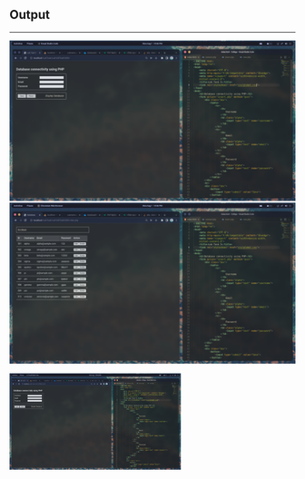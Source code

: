 ## Output
---------

![<img src="Screenshots/Output-1.png" width="60% height="40%"/>](Screenshots/Output-1.png)
![](Screenshots/Output-2.png)

<img src="Screenshots/Output-1.png" width="60%" height="40%" align="center"/>